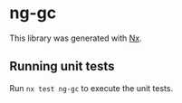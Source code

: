 # ng-gc

This library was generated with [Nx](https://nx.dev).

## Running unit tests

Run `nx test ng-gc` to execute the unit tests.
